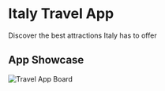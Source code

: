 # Italy Travel App

Discover the best attractions Italy has to offer

## App Showcase
![Travel App Board](https://user-images.githubusercontent.com/60574717/189409039-f3237f83-6076-4874-a8bb-c81592b6705b.jpg)
